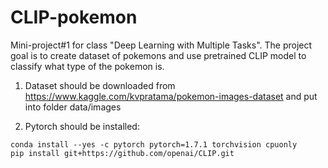 # CLIP-pokemon
Mini-project#1 for class "Deep Learning with Multiple Tasks". The project goal is to create dataset of pokemons and use pretrained CLIP model to classify what type of the pokemon is. 


1. Dataset should be downloaded from https://www.kaggle.com/kvpratama/pokemon-images-dataset and put into folder
data/images

2. Pytorch should be installed:
```shell
conda install --yes -c pytorch pytorch=1.7.1 torchvision cpuonly
pip install git+https://github.com/openai/CLIP.git
```

